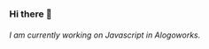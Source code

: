 ### Hi there 👋
###### I am currently working on Javascript in Alogoworks.
<!--
**Avhishek05/Avhishek05** is a ✨ _special_ ✨ repository because its `README.md` (this file) appears on your GitHub profile.

Here are some ideas to get you started:

- 🔭 I’m currently working on ...
- 🌱 I’m currently learning ...
- 👯 I’m looking to collaborate on ...
- 🤔 I’m looking for help with ...
- 💬 Ask me about ...
- 📫 How to reach me: ...avhishekydv@gmail.com
- 😄 Pronouns: ...
- ⚡ Fun fact: ...
-->
